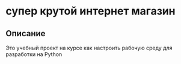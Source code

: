 # супер крутой интернет магазин

## Описание

Это учебный проект на курсе как настроить рабочую среду для разработки на Python